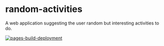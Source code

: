 # random-activities


A web application suggesting the user random but interesting activities to do.

[![pages-build-deployment](https://github.com/LeGrandMAG/random-activities/actions/workflows/pages/pages-build-deployment/badge.svg?branch=gh-pages)](https://github.com/LeGrandMAG/random-activities/actions/workflows/pages/pages-build-deployment)


